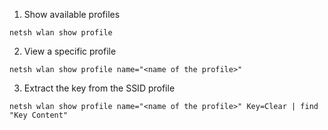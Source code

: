 1. Show available profiles
```
netsh wlan show profile
```
2. View a specific profile
```
netsh wlan show profile name="<name of the profile>"
```
3. Extract the key from the SSID profile
```
netsh wlan show profile name="<name of the profile>" Key=Clear | find "Key Content"
```

